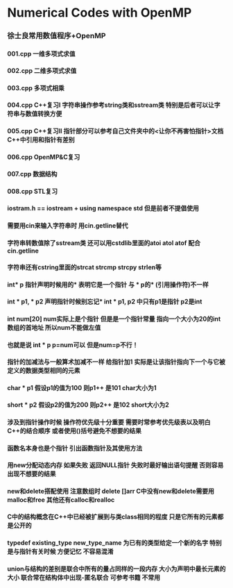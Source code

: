 # Numerical Codes with OpenMP
### 徐士良常用数值程序+OpenMP<br>


#### 001.cpp 一维多项式求值
#### 002.cpp 二维多项式求值
#### 003.cpp 多项式相乘
#### 004.cpp C++复习I 字符串操作参考string类和sstream类 特别是后者可以让字符串与数值转换方便
#### 005.cpp C++复习II 指针部分可以参考自己文件夹中的<让你不再害怕指针>文档 C++中引用和指针有差别
#### 006.cpp OpenMP&C复习
#### 007.cpp 数据结构
#### 008.cpp STL复习

#### iostram.h == iostream + using namespace std 但是前者不提倡使用
#### 需要用cin来输入字符串时 用cin.getline替代
#### 字符串转数值除了sstream类 还可以用cstdlib里面的atoi atol atof 配合cin.getline
#### 字符串还有cstring里面的strcat strcmp strcpy strlen等
#### int* p 指针声明时候用的* 表明它是一个指针 与 * p的* (引用操作符)不一样
#### int * p1, * p2 声明指针时候别忘记* int * p1, p2 中只有p1是指针 p2是int
#### int num[20] num实际上是个指针 但是是一个指针常量 指向一个大小为20的int数组的首地址 所以num不能做左值
#### 也就是说 int * p  p=num可以 但是num=p不行！
#### 指针的加减法与一般算术加减不一样 给指针加1 实际是让该指针指向下一个与它被定义的数据类型相同的元素
#### char * p1 假设p1的值为100 则p1++ 是101 char大小为1
#### short * p2 假设p2的值为200 则p2++ 是102 short大小为2
#### 涉及到指针操作时候 操作符优先级十分重要 需要时常参考优先级表以及明白C++的结合顺序 或者使用()括号避免不想要的结果
#### 函数名本身也是个指针 引出函数指针及其使用方法
#### 用new分配动态内存 如果失败 返回NULL指针 失败时最好输出语句提醒  否则容易出现不想要的结果
#### new和delete搭配使用 注意数组时 delete []arr C中没有new和delete需要用 malloc和free 其他还有calloc和realloc
#### C中的结构概念在C++中已经被扩展到与类class相同的程度 只是它所有的元素都是公开的
#### typedef  existing_type new_type_name 为已有的类型给定一个新的名字 特别是与指针有关时候 方便记忆 不容易混淆
#### union与结构的差别是联合中所有的量占同样的一段内存 大小为声明中最长元素的大小 联合常在结构体中出现-匿名联合 可参考书籍 不常用
